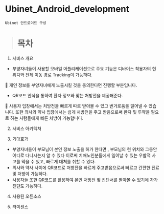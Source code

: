 # Ubinet_Android_development 
```
Ubinet 안드로이드 구성
```
># 목차

1.  서비스 개요

-  부양자녀들이 사용할 모바일 어플리케이션으로 주요 기능은 
   디바이스 착용자의 현 위치와 전체 이동 경로 Tracking이 가능하다.
   
 개인 정보를 부양자녀에게 노출시킬 것을 동의한다면 진행할 부분입니다.

-  QR코드 인식을 통하여 환자 정보와 맞는 처방전을 제공해준다.

 사용자 입장에서는 처방전을 빠르게 따로 받아볼 수 있고 번거로움을 덜어낼 수 있습니다. 
   또한 의사와 약사 입장에서는 쉽게 처방전을 주고 받음으로써 환자 및 투약을 필요로 하는
   사람들에게 빠른 처방이 가능합니다.

2.  서비스 아키텍쳐

3.  기대효과 
-  부양자녀들이 부모님이 본인 정보 노출을 허가 한다면 , 부모님의 현 위치와 그동안 어디로 다니시는지
 알 수 있다  이로써 치매노인분들에게 일어날 수 있는 우발적 사고를 막을 수 있고, 빠르게 대처를 취할 수 있다.
-  의사와 약사 사이에 QR코드로 처방전을 빠르게 주고받음으로써 빠르고 간편한 진료 및 처방이 가능하다.
-  사용자들 또한 QR코드를 활용하여 본인 처방전 및 진단서를 받아볼 수 있기에 자가 진단도 가능하다.
 


4.  사용된 오픈소스 

5.  라이센스

